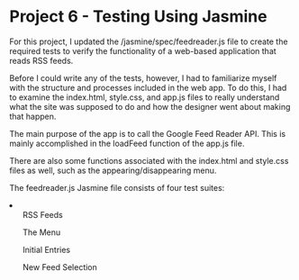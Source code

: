<html>
<h1>Project 6 - Testing Using Jasmine</h1>

<p>For this project, I updated the /jasmine/spec/feedreader.js file to create the required tests to verify the functionality of a web-based application that reads RSS feeds.

Before I could write any of the tests, however, I had to familiarize myself with the structure and processes included in the web app. To do this, I had to examine the index.html, style.css, and app.js files to really understand what the site was supposed to do and how the designer went about making that happen.</br>

The main purpose of the app is to call the Google Feed Reader API.  This is mainly accomplished in the loadFeed function of the app.js file.</br>

There are also some functions associated with the index.html and style.css files as well, such as the appearing/disappearing menu.</br>

The feedreader.js Jasmine file consists of four test suites:</p>

<li>
<ul>RSS Feeds</ul>
<ul>The Menu</ul>
<ul>Initial Entries</ul>
<ul>New Feed Selection</ul>
</li>
</html>